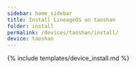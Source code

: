 ```yaml
---
sidebar: home_sidebar
title: Install LineageOS on taoshan
folder: install
permalink: /devices/taoshan/install/
device: taoshan
---
```

{% include templates/device_install.md %}
